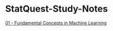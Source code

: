# StatQuest-Study-Notes

[01 - Fundamental Concepts in Machine Learning](https://github.com/yangshiteng/StatQuest-Study-Notes/blob/main/test.md)

